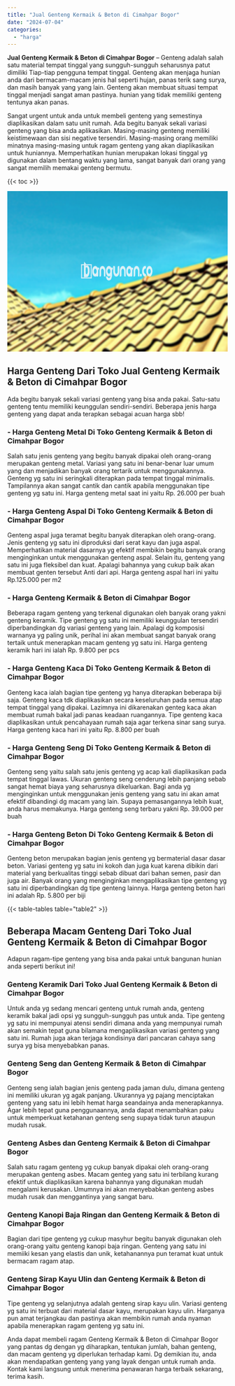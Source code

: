 ```yaml
---
title: "Jual Genteng Kermaik & Beton di Cimahpar Bogor"
date: "2024-07-04"
categories: 
  - "harga"
---
```


**Jual Genteng Kermaik & Beton di Cimahpar Bogor** – Genteng adalah salah satu material tempat tinggal yang sungguh-sungguh seharusnya patut dimiliki Tiap-tiap pengguna tempat tinggal. Genteng akan menjaga hunian anda dari bermacam-macam jenis hal seperti hujan, panas terik sang surya, dan masih banyak yang yang lain. Genteng akan membuat situasi tempat tinggal menjadi sangat aman pastinya. hunian yang tidak memiliki genteng tentunya akan panas.

Sangat urgent untuk anda untuk membeli genteng yang semestinya diaplikasikan dalam satu unit rumah. Ada begitu banyak sekali variasi genteng yang bisa anda aplikasikan. Masing-masing genteng memiliki keistimewaan dan sisi negative tersendiri. Masing-masing orang memiliki minatnya masing-masing untuk ragam genteng yang akan diaplikasikan untuk huniannya. Memperhatikan hunian merupakan lokasi tinggal yg digunakan dalam bentang waktu yang lama, sangat banyak dari orang yang sangat memilih memakai genteng bermutu.

{{< toc >}}

![Jual Genteng Kermaik & Beton di Cimahpar Bogor](/images/genteng-minimalis-murah27.png)

## Harga Genteng Dari Toko Jual Genteng Kermaik & Beton di Cimahpar Bogor

Ada begitu banyak sekali variasi genteng yang bisa anda pakai. Satu-satu genteng tentu memiliki keunggulan sendiri-sendiri. Beberapa jenis harga genteng yang dapat anda terapkan sebagai acuan harga sbb!

### \- Harga Genteng Metal Di Toko Genteng Kermaik & Beton di Cimahpar Bogor

Salah satu jenis genteng yang begitu banyak dipakai oleh orang-orang merupakan genteng metal. Variasi yang satu ini benar-benar luar umum yang dan menjadikan banyak orang tertarik untuk menggunakannya. Genteng yg satu ini seringkali diterapkan pada tempat tinggal minimalis. Tampilannya akan sangat cantik dan cantik apabila menggunakan tipe genteng yg satu ini. Harga genteng metal saat ini yaitu Rp. 26.000 per buah

### \- Harga Genteng Aspal Di Toko Genteng Kermaik & Beton di Cimahpar Bogor

Genteng aspal juga teramat begitu banyak diterapkan oleh orang-orang. Jenis genteng yg satu ini diproduksi dari serat kayu dan juga aspal. Memperhatikan material dasarnya yg efektif membikin begitu banyak orang menginginkan untuk menggunakan genteng aspal. Selain itu, genteng yang satu ini juga fleksibel dan kuat. Apalagi bahannya yang cukup baik akan membuat genten tersebut Anti dari api. Harga genteng aspal hari ini yaitu Rp.125.000 per m2

### \- Harga Genteng Kermaik & Beton di Cimahpar Bogor

Beberapa ragam genteng yang terkenal digunakan oleh banyak orang yakni genteng keramik. Tipe genteng yg satu ini memiliki keunggulan tersendiri diperbandingkan dg variasi genteng yang lain. Apalagi dg komposisi warnanya yg paling unik, perihal ini akan membuat sangat banyak orang tertaik untuk menerapkan macam genteng yg satu ini. Harga genteng keramik hari ini ialah Rp. 9.800 per pcs

### \- Harga Genteng Kaca Di Toko Genteng Kermaik & Beton di Cimahpar Bogor

Genteng kaca ialah bagian tipe genteng yg hanya diterapkan beberapa biji saja. Genteng kaca tdk diaplikasikan secara keseluruhan pada semua atap tempat tinggal yang dipakai. Lazimnya ini dikarenakan genteg kaca akan membuat rumah bakal jadi panas keadaan ruangannya. Tipe genteng kaca diaplikasikan untuk pencahayaan rumah saja agar terkena sinar sang surya. Harga genteng kaca hari ini yaitu Rp. 8.800 per buah

### \- Harga Genteng Seng Di Toko Genteng Kermaik & Beton di Cimahpar Bogor

Genteng seng yaitu salah satu jenis genteng yg acap kali diaplikasikan pada tempat tinggal lawas. Ukuran genteng seng cenderung lebih panjang sebab sangat hemat biaya yang seharusnya dikeluarkan. Bagi anda yg menginginkan untuk menggunakan jenis genteng yang satu ini akan amat efektif dibandingi dg macam yang lain. Supaya pemasangannya lebih kuat, anda harus memakunya. Harga genteng seng terbaru yakni Rp. 39.000 per buah

### \- Harga Genteng Beton Di Toko Genteng Kermaik & Beton di Cimahpar Bogor

Genteng beton merupakan bagian jenis genteng yg bermaterial dasar dasar beton. Variasi genteng yg satu ini kokoh dan juga kuat karena dibikin dari material yang berkualitas tinggi sebab dibuat dari bahan semen, pasir dan juga air. Banyak orang yang menginginkan mengaplikasikan tipe genteng yg satu ini diperbandingkan dg tipe genteng lainnya. Harga genteng beton hari ini adalah Rp. 5.800 per biji

{{< table-tables table="table2" >}}

## Beberapa Macam Genteng Dari Toko Jual Genteng Kermaik & Beton di Cimahpar Bogor

Adapun ragam-tipe genteng yang bisa anda pakai untuk bangunan hunian anda seperti berikut ini!

### Genteng Keramik Dari Toko Jual Genteng Kermaik & Beton di Cimahpar Bogor

Untuk anda yg sedang mencari genteng untuk rumah anda, genteng keramik bakal jadi opsi yg sungguh-sungguh pas untuk anda. Tipe genteng yg satu ini mempunyai atensi sendiri dimana anda yang mempunyai rumah akan semakin tepat guna bilamana mengaplikasikan variasi genteng yang satu ini. Rumah juga akan terjaga kondisinya dari pancaran cahaya sang surya yg bisa menyebabkan panas.

### Genteng Seng dan Genteng Kermaik & Beton di Cimahpar Bogor

Genteng seng ialah bagian jenis genteng pada jaman dulu, dimana genteng ini memiliki ukuran yg agak panjang. Ukurannya yg pajang menciptakan genteng yang satu ini lebih hemat harga seandainya anda menerapkannya. Agar lebih tepat guna penggunaannya, anda dapat menambahkan paku untuk memperkuat ketahanan genteng seng supaya tidak turun ataupun mudah rusak.

### Genteng Asbes dan Genteng Kermaik & Beton di Cimahpar Bogor

Salah satu ragam genteng yg cukup banyak dipakai oleh orang-orang merupakan genteng asbes. Macam genteg yang satu ini terbilang kurang efektif untuk diaplikasikan karena bahannya yang digunakan mudah mengalami kerusakan. Umumnya ini akan menyebabkan genteng asbes mudah rusak dan menggantinya yang sangat baru.

### Genteng Kanopi Baja Ringan dan Genteng Kermaik & Beton di Cimahpar Bogor

Bagian dari tipe genteng yg cukup masyhur begitu banyak digunakan oleh orang-orang yaitu genteng kanopi baja ringan. Genteng yang satu ini memiiki kesan yang elastis dan unik, ketahanannya pun teramat kuat untuk bermacam ragam atap.

### Genteng Sirap Kayu Ulin dan Genteng Kermaik & Beton di Cimahpar Bogor

Tipe genteng yg selanjutnya adalah genteng sirap kayu ulin. Variasi genteng yg satu ini terbuat dari material dasar kayu, merupakan kayu ulin. Harganya pun amat terjangkau dan pastinya akan membikin rumah anda nyaman apabila menerapkan ragam genteng yg satu ini.

Anda dapat membeli ragam Genteng Kermaik & Beton di Cimahpar Bogor yang pantas dg dengan yg diharapkan, tentukan jumlah, bahan genteng, dan macam genteng yg diperlukan terhadap kami. Dg demikian itu, anda akan mendapatkan genteng yang yang layak dengan untuk rumah anda. Kontak kami langsung untuk menerima penawaran harga terbaik sekarang, terima kasih.
